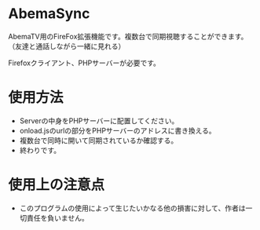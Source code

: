 # AbemaSync
AbemaTV用のFireFox拡張機能です。複数台で同期視聴することができます。（友達と通話しながら一緒に見れる）

Firefoxクライアント、PHPサーバーが必要です。

# 使用方法
- Serverの中身をPHPサーバーに配置してください。
- onload.jsのurlの部分をPHPサーバーのアドレスに書き換える。
- 複数台で同時に開いて同期されているか確認する。
- 終わりです。

# 使用上の注意点
- このプログラムの使用によって生じたいかなる他の損害に対して、作者は一切責任を負いません。
